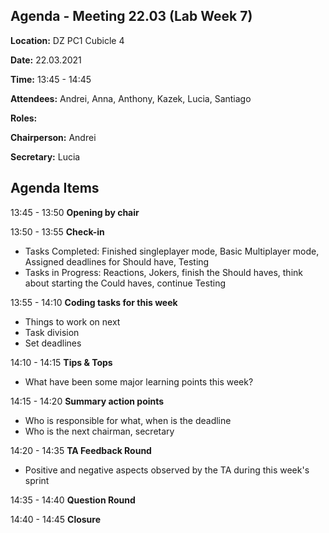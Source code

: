 ## Agenda - Meeting 22.03 (Lab Week 7)

**Location:**        DZ PC1 Cubicle 4

**Date:**        22.03.2021

**Time:**            13:45 - 14:45

**Attendees:**        Andrei, Anna, Anthony, Kazek, Lucia, Santiago

**Roles:**

**Chairperson:** Andrei

**Secretary:** Lucia

## Agenda Items

13:45 - 13:50        **Opening by chair**

13:50 - 13:55        **Check-in**

- Tasks Completed: Finished singleplayer mode, Basic Multiplayer mode, Assigned deadlines for Should have, Testing
- Tasks in Progress: Reactions, Jokers, finish the Should haves, think about starting the Could haves, continue Testing

13:55 - 14:10       **Coding tasks for this week**

- Things to work on next
- Task division
- Set deadlines

14:10 - 14:15        **Tips & Tops**

- What have been some major learning points this week?

14:15 - 14:20        **Summary action points**

- Who is responsible for what, when is the deadline
- Who is the next chairman, secretary

14:20 - 14:35        **TA Feedback Round**

- Positive and negative aspects observed by the TA during this week's sprint

14:35 - 14:40        **Question Round**

14:40 - 14:45    **Closure**